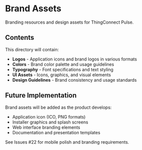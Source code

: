 # Brand Assets

Branding resources and design assets for ThingConnect Pulse.

## Contents

This directory will contain:
- **Logos** - Application icons and brand logos in various formats
- **Colors** - Brand color palette and usage guidelines
- **Typography** - Font specifications and text styling
- **UI Assets** - Icons, graphics, and visual elements
- **Design Guidelines** - Brand consistency and usage standards

## Future Implementation

Brand assets will be added as the product develops:
- Application icon (ICO, PNG formats)
- Installer graphics and splash screens
- Web interface branding elements
- Documentation and presentation templates

See Issues #22 for mobile polish and branding requirements.